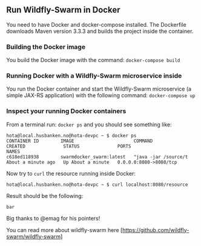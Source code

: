 ## Run Wildfly-Swarm in Docker

You need to have Docker and docker-compose installed. The Dockerfile downloads Maven version 3.3.3 and builds the project inside the container.
 
### Building the Docker image

You build the Docker image with the command: `docker-compose build`

### Running Docker with a Wildfly-Swarm microservice inside

You run the Docker container and start the Wildfly-Swarm microservice (a simple JAX-RS application) with the following command: `docker-compose up` 

### Inspect your running Docker containers

From a terminal run: `docker ps` and you should see something like: 
````
hota@local.husbanken.no@hota-devpc ~ $ docker ps
CONTAINER ID        IMAGE                      COMMAND                CREATED              STATUS              PORTS                    NAMES
c618ed118938        swarmdocker_swarm:latest   "java -jar /source/t   About a minute ago   Up About a minute   0.0.0.0:8080->8080/tcp 
````
Now try to `curl` the resource running inside Docker:
````
hota@local.husbanken.no@hota-devpc ~ $ curl localhost:8080/resource
````
Result should be the following:
````
bar
````

Big thanks to @emag for his pointers!

You can read more about wildfly-swarm here [https://github.com/wildfly-swarm/wildfly-swarm]






